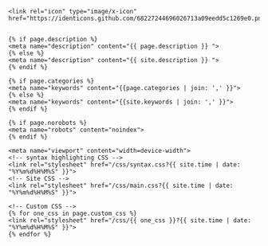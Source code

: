 <head>
    <meta charset="utf-8">
    <meta http-equiv="X-UA-Compatible" content="IE=edge,chrome=1">
    <title>{{ page.title }}</title>

	<link rel="icon" type="image/x-icon" href="https://identicons.github.com/68227244696026713a09eedd5c1269e0.png">


    {% if page.description %}
    <meta name="description" content="{{ page.description }} ">
    {% else %}
    <meta name="description" content="{{ site.description }} ">
    {% endif %}

    {% if page.categories %}
    <meta name="keywords" content="{{page.categories | join: ',' }}">
    {% else %}
    <meta name="keywords" content="{{site.keywords | join: ',' }}">
    {% endif %}

    {% if page.norobots %}
    <meta name="robots" content="noindex">
    {% endif %}

	<meta name="viewport" content="width=device-width">
	<!-- syntax highlighting CSS -->
    <link rel="stylesheet" href="/css/syntax.css?{{ site.time | date: "%Y%m%d%H%M%S" }}">
    <!-- Site CSS -->
    <link rel="stylesheet" href="/css/main.css?{{ site.time | date: "%Y%m%d%H%M%S" }}">

    <!-- Custom CSS -->
    {% for one_css in page.custom_css %}
    <link rel="stylesheet" href="/css/{{ one_css }}?{{ site.time | date: "%Y%m%d%H%M%S" }}">
    {% endfor %}

</head>